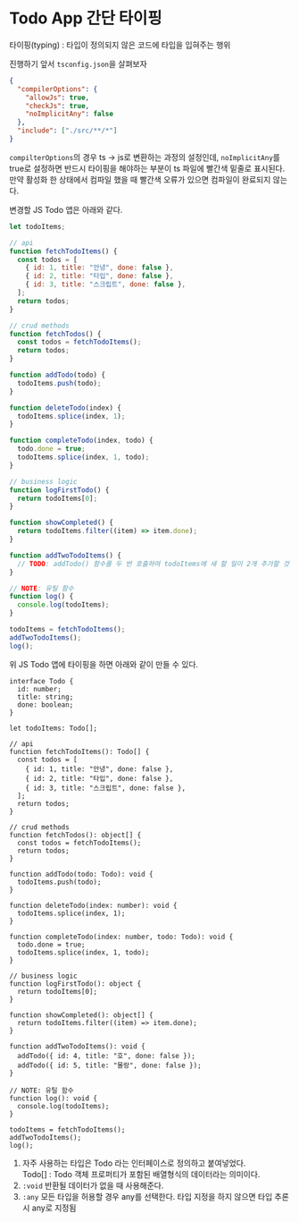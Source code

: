 ﻿# Todo App 간단 타이핑

타이핑(typing) : 타입이 정의되지 않은 코드에 타입을 입혀주는 행위

진행하기 앞서 `tsconfig.json`을 살펴보자

```json
{
  "compilerOptions": {
    "allowJs": true,
    "checkJs": true,
    "noImplicitAny": false
  },
  "include": ["./src/**/*"]
}
```

`compilterOptions`의 경우 ts → js로 변환하는 과정의 설정인데, `noImplicitAny`를 true로 설정하면 반드시 타이핑을 해야하는 부분이 ts 파일에 빨간색 밑줄로 표시된다. 만약 활성화 한 상태에서 컴파일 했을 때 빨간색 오류가 있으면 컴파일이 완료되지 않는다.

변경할 JS Todo 앱은 아래와 같다.

```jsx
let todoItems;

// api
function fetchTodoItems() {
  const todos = [
    { id: 1, title: "안녕", done: false },
    { id: 2, title: "타입", done: false },
    { id: 3, title: "스크립트", done: false },
  ];
  return todos;
}

// crud methods
function fetchTodos() {
  const todos = fetchTodoItems();
  return todos;
}

function addTodo(todo) {
  todoItems.push(todo);
}

function deleteTodo(index) {
  todoItems.splice(index, 1);
}

function completeTodo(index, todo) {
  todo.done = true;
  todoItems.splice(index, 1, todo);
}

// business logic
function logFirstTodo() {
  return todoItems[0];
}

function showCompleted() {
  return todoItems.filter((item) => item.done);
}

function addTwoTodoItems() {
  // TODO: addTodo() 함수를 두 번 호출하여 todoItems에 새 할 일이 2개 추가할 것
}

// NOTE: 유틸 함수
function log() {
  console.log(todoItems);
}

todoItems = fetchTodoItems();
addTwoTodoItems();
log();
```

위 JS Todo 앱에 타이핑을 하면 아래와 같이 만들 수 있다.

```tsx
interface Todo {
  id: number;
  title: string;
  done: boolean;
}

let todoItems: Todo[];

// api
function fetchTodoItems(): Todo[] {
  const todos = [
    { id: 1, title: "안녕", done: false },
    { id: 2, title: "타입", done: false },
    { id: 3, title: "스크립트", done: false },
  ];
  return todos;
}

// crud methods
function fetchTodos(): object[] {
  const todos = fetchTodoItems();
  return todos;
}

function addTodo(todo: Todo): void {
  todoItems.push(todo);
}

function deleteTodo(index: number): void {
  todoItems.splice(index, 1);
}

function completeTodo(index: number, todo: Todo): void {
  todo.done = true;
  todoItems.splice(index, 1, todo);
}

// business logic
function logFirstTodo(): object {
  return todoItems[0];
}

function showCompleted(): object[] {
  return todoItems.filter((item) => item.done);
}

function addTwoTodoItems(): void {
  addTodo({ id: 4, title: "호", done: false });
  addTodo({ id: 5, title: "몰랑", done: false });
}

// NOTE: 유틸 함수
function log(): void {
  console.log(todoItems);
}

todoItems = fetchTodoItems();
addTwoTodoItems();
log();
```

1. 자주 사용하는 타입은 Todo 라는 인터페이스로 정의하고 붙여넣었다.  
   Todo[] : Todo 객체 프로퍼티가 포함된 배열형식의 데이터라는 의미이다.
2. `:void` 반환될 데이터가 없을 때 사용해준다.
3. `:any` 모든 타입을 허용할 경우 any를 선택한다. 타입 지정을 하지 않으면 타입 추론 시 any로 지정됨

